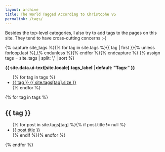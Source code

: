 ```yaml
---
layout: archive
title: The World Tagged According to Christophe VG
permalink: /tags/
---
```


Besides the top-level categories, I also try to add tags to the pages on this site. They tend to have cross-cutting concerns ;-)

{% capture site_tags %}{% for tag in site.tags %}{{ tag | first }}{% unless forloop.last %},{% endunless %}{% endfor %}{% endcapture %}
{% assign tags = site_tags | split: ',' | sort %}
 
<div id="tags">
  <strong>
    <i class="fa fa-fw fa-tags" aria-hidden="true"></i>
    {{ site.data.ui-text[site.locale].tags_label | default: "Tags:" }}
  </strong>
  <ul class="tag-box inline">
  {% for tag in tags %}
    <li>
      <a href="#{{ tag | cgi_escape }}">
        {{ tag }}
        <span>{{ site.tags[tag].size }}</span>
      </a>
    </li>
  {% endfor %}
  </ul>
 
  {% for tag in tags %}
  <h2 id="{{ tag | cgi_escape }}">{{ tag }}</h2>
  <ul class="posts">
    {% for post in site.tags[tag] %}{% if post.title != null %}
    <li><a href="{{ post.url }}">{{ post.title }}</a></li>
    {% endif %}{% endfor %}
  </ul>
  {% endfor %}
</div>
